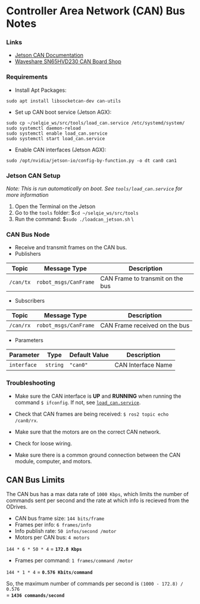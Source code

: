 # Controller Area Network (CAN) Bus Notes

### Links
- [Jetson CAN Documentation](https://docs.nvidia.com/jetson/archives/r36.4/DeveloperGuide/text/HR/ControllerAreaNetworkCan.html)
- [Waveshare SN65HVD230 CAN Board Shop](https://www.amazon.com/SN65HVD230-CAN-Board-Communication-Development/dp/B00KM6XMXO)

### Requirements
- Install Apt Packages:
```
sudo apt install libsocketcan-dev can-utils
```
- Set up CAN boot service (Jetson AGX):
```
sudo cp ~/selqie_ws/src/tools/load_can.service /etc/systemd/system/
sudo systemctl daemon-reload
sudo systemctl enable load_can.service
sudo systemctl start load_can.service
```
- Enable CAN interfaces (Jetson AGX):
```
sudo /opt/nvidia/jetson-io/config-by-function.py -o dt can0 can1
```

### Jetson CAN Setup
*Note: This is run automatically on boot. See `tools/load_can.service` for more information*
1. Open the Terminal on the Jetson
2. Go to the `tools` folder: $`cd ~/selqie_ws/src/tools`
3. Run the command: $`sudo ./loadcan_jetson.sh` \

### CAN Bus Node
- Receive and transmit frames on the CAN bus.
- Publishers

| Topic | Message Type | Description |
| ----- | ------------ | ----------- |
| `/can/tx` | `robot_msgs/CanFrame` | CAN Frame to transmit on the bus |

- Subscribers 

| Topic | Message Type | Description |
| ----- | ------------ | ----------- |
| `/can/rx` | `robot_msgs/CanFrame` | CAN Frame received on the bus |

- Parameters

| Parameter | Type | Default Value | Description |
| --------- | ---- | ------------- | ----------- |
| `interface` | `string` | `"can0"` | CAN Interface Name |

### Troubleshooting

- Make sure the CAN interface is **UP** and **RUNNING** when running the command `$ ifconfig`. If not, see [`load_can.service`](../../tools/load_can.service).

- Check that CAN frames are being received: `$ ros2 topic echo /can0/rx`.

- Make sure that the motors are on the correct CAN network.

- Check for loose wiring.

- Make sure there is a common ground connection between the CAN module, computer, and motors.

## CAN Bus Limits

The CAN bus has a max data rate of `1000 Kbps`, which limits the number of commands sent per second and the rate at which info is recieved from the ODrives.

- CAN bus frame size: `144 bits/frame`
- Frames per info: `6 frames/info`
- Info publish rate: `50 infos/second /motor`
- Motors per CAN bus: `4 motors`

`144 * 6 * 50 * 4` = **`172.8 Kbps`**

- Frames per command: `1 frames/command /motor`

`144 * 1 * 4` = **`0.576 Kbits/command`**

So, the maximum number of commands per second is
`(1000 - 172.8) / 0.576` \
= **`1436 commands/second`**